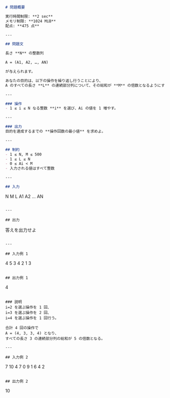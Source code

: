 ```markdown
# 問題概要

実行時間制限: **2 sec**
メモリ制限: **1024 MiB**
配点: **475 点**

---

## 問題文

長さ **N** の整数列

A = (A1, A2, …, AN)

が与えられます。

あなたの目的は、以下の操作を繰り返し行うことにより、
A のすべての長さ **L** の連続部分列について、その総和が **M** の倍数となるようにすることです。

---

### 操作
- 1 ≤ i ≤ N なる整数 **i** を選び、Ai の値を 1 増やす。

---

### 出力
目的を達成するまでの **操作回数の最小値** を求めよ。

---

## 制約
- 1 ≤ N, M ≤ 500
- 1 ≤ L ≤ N
- 0 ≤ Ai < M
- 入力される値はすべて整数

---

## 入力
```
N M L
A1 A2 … AN
```

---

## 出力
```
答えを出力せよ
```

---

## 入力例 1
```
4 5 3
4 2 1 3
```

## 出力例 1
```
4
```

### 説明
i=2 を選ぶ操作を 1 回、
i=3 を選ぶ操作を 2 回、
i=4 を選ぶ操作を 1 回行う。

合計 4 回の操作で
A = (4, 3, 3, 4) となり、
すべての長さ 3 の連続部分列の総和が 5 の倍数となる。

---

## 入力例 2
```
7 10 4
7 0 9 1 6 4 2
```

## 出力例 2
```
10
```
```
